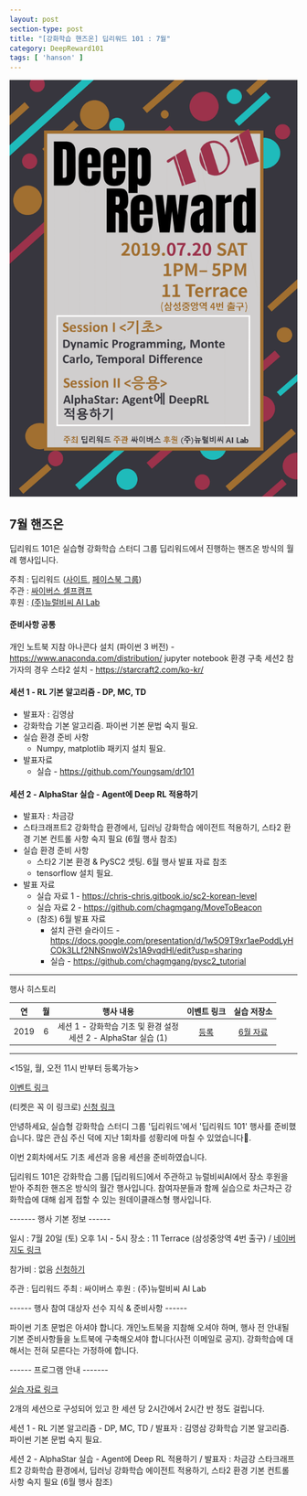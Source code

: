 ```yaml
---
layout: post
section-type: post
title: "[강화학습 핸즈온] 딥리워드 101 : 7월"
category: DeepReward101
tags: [ 'hanson' ]
---
```




![img](/img/DeepReward101/july_event.png)

## 7월 핸즈온 

딥리워드 101은 실습형 강화학습 스터디 그룹 딥리워드에서 진행하는 핸즈온 방식의 월례 행사입니다.

주최 : 딥리워드 ([사이트](https://deepreward.github.io/), [페이스북 그룹](https://www.facebook.com/groups/DeepReward/))<br />
주관 : [싸이버스 셀프캠프](https://www.facebook.com/selfcamp/)<br />
후원 : [(주)뉴럴비씨 AI Lab](http://www.neuralbc.com/)<br />

#### 준비사항 공통 
개인 노트북 지참
아나콘다 설치 (파이썬 3 버전) - https://www.anaconda.com/distribution/
jupyter notebook 환경 구축 
세션2 참가자의 경우
    스타2 설치 - https://starcraft2.com/ko-kr/

#### 세션 1 - RL 기본 알고리즘 - DP, MC, TD  
- 발표자 : 김영삼 
- 강화학습 기본 알고리즘. 파이썬 기본 문법 숙지 필요.
- 실습 환경 준비 사항
    - Numpy, matplotlib 패키지 설치 필요.
- 발표자료 
    - 실습 - https://github.com/Youngsam/dr101

#### 세션 2 - AlphaStar 실습 - Agent에 Deep RL 적용하기 
- 발표자 : 차금강
- 스타크래프트2 강화학습 환경에서, 딥러닝 강화학습 에이전트 적용하기,  스타2 환경 기본 컨트롤 사항 숙지 필요 (6월 행사 참조) 
- 실습 환경 준비 사항
    - 스타2 기본 환경 & PySC2 셋팅. 6월 행사 발표 자료 참조
    - tensorflow 설치 필요.
- 발표 자료 
    - 실습 자료 1 - https://chris-chris.gitbook.io/sc2-korean-level
    - 실습 자료 2 - https://github.com/chagmgang/MoveToBeacon
    - (참조) 6월 발표 자료 
        - 설치 관련 슬라이드 - https://docs.google.com/presentation/d/1w5O9T9xr1aePoddLyHCOk3LLf2NNSnwoW2s1A9vqdHI/edit?usp=sharing
        - 실습 - https://github.com/chagmgang/pysc2_tutorial
    

---

행사 히스토리 

| 연 | 월 | 행사 내용 | 이벤트 링크 | 실습 저장소 |
| :-------: | :-------: | :-------: | :-------: | :-------: |
| 2019 | 6 | 세션 1 - 강화학습 기초 및 환경 설정 <br /> 세션 2 - AlphaStar 실습 (1) | [등록](https://festa.io/events/341) | [6월 자료](2019/06/) |

---

<15일, 월, 오전 11시 반부터 등록가능>

[이벤트 링크](https://www.facebook.com/events/409107823032305/)

(티켓은 꼭 이 링크로) [신청 링크](https://festa.io/events/383)

안녕하세요, 실습형 강화학습 스터디 그룹 '딥리워드'에서 '딥리워드 101' 행사를 준비했습니다. 많은 관심 주신 덕에 지난 1회차를 성황리에 마칠 수 있었습니다👏.

이번 2회차에서도 기초 세션과 응용 세션을 준비하였습니다.

딥리워드 101은 강화학습 그룹 [딥리워드]에서 주관하고 뉴럴비씨AI에서 장소 후원을 받아 주최한 핸즈온 방식의 월간 행사입니다. 참여자분들과 함께 실습으로 차근차근 강화학습에 대해 쉽게 접할 수 있는 원데이클래스형 행사입니다. 

------- 행사 기본 정보 ------

일시 : 7월 20일 (토) 오후 1시 - 5시
장소 : 11 Terrace (삼성중앙역 4번 출구) / [네이버 지도 링크](http://naver.me/xN71mq7i)

참가비 : 없음 [신청하기](https://festa.io/events/383)

주관 : 딥리워드
주최 : 싸이버스
후원 : (주)뉴럴비씨 AI Lab

------ 행사 참여 대상자 선수 지식 & 준비사항 ------

파이썬 기초 문법은 아셔야 합니다.
개인노트북을 지참해 오셔야 하며, 행사 전 안내될 기본 준비사항들을 노트북에 구축해오셔야 합니다(사전 이메일로 공지). 
강화학습에 대해서는 전혀 모른다는 가정하에 합니다.

------ 프로그램 안내 -------

[실습 자료 링크](https://github.com/DeepReward/101)

2개의 세션으로 구성되어 있고 한 세션 당 2시간에서 2시간 반 정도 걸립니다.

세션 1 - RL 기본 알고리즘 - DP, MC, TD / 발표자 : 김영삼 
강화학습 기본 알고리즘. 파이썬 기본 문법 숙지 필요.

세션 2 - AlphaStar 실습 - Agent에 Deep RL 적용하기 / 발표자 : 차금강
스타크래프트2 강화학습 환경에서, 딥러닝 강화학습 에이전트 적용하기, 스타2 환경 기본 컨트롤 사항 숙지 필요 (6월 행사 참조)